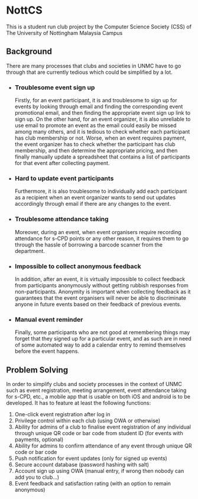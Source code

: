 <h1>NottCS</h1>
<p>This is a student run club project by the Computer Science Society (CSS) of The University of Nottingham Malaysia Campus</p>

<h2>Background</h2>
<p>There are many processes that clubs and societies in UNMC have to go through that are currently tedious which could be simplified by a lot.</p>
<ul>
  <li>
    <h3>Troublesome event sign up</h3>
    <p>Firstly, for an event participant, it is and troublesome to sign up for events by looking through email and finding the corresponding event promotional email, and then finding the appropriate event sign up link to sign up. On the other hand, for an event organizer, it is also unreliable to use email to promote an event as the email could easily be missed among many others, and it is tedious to check whether each participant has club membership or not. Worse, when an event requires payment, the event organizer has to check whether the participant has club membership, and then determine the appropriate pricing, and then finally manually update a spreadsheet that contains a list of participants for that event after collecting payment.</p>
  </li>
  <li>
    <h3>Hard to update event participants</h3>
    <p>Furthermore, it is also troublesome to individually add each participant as a recipient when an event organizer wants to send out updates accordingly through email if there are any changes to the event.</p>
  </li>
  <li>
    <h3>Troublesome attendance taking</h3>
    <p>
      Moreover, during an event, when event organisers require recording attendance for s-CPD points or any other reason, it requires them to go through the hassle of borrowing a barcode scanner from the department.
    </p>
  </li>
  <li>
    <h3>Impossible to collect anonymous feedback</h3>
    <p>In addition, after an event, it is virtually impossible to collect feedback from participants anonymously without getting rubbish responses from non-participants. Anonymity is important when collecting feedback as it guarantees that the event organisers will never be able to discriminate anyone in future events based on their feedback of previous events.</p>
  </li>
  <li>
  <h3>Manual event reminder</h3>
  <p>Finally, some participants who are not good at remembering things may forget that they signed up for a particular event, and as such are in need of some automated way to add a calendar entry to remind themselves before the event happens.</p>
  </li>
</ul>

<h2>Problem Solving</h2>
<p>In order to simplify clubs and society processes in the context of UNMC such as event registration, meeting arrangement, event attendance taking for s-CPD, etc., a mobile app that is usable on both iOS and android is to be developed. It has to feature at least the following functions:</P>
<ol>
  <li>One-click event registration after log in</li>
  <li>Privilege control within each club (using OWA or otherwise)</li>
  <li>Ability for admins of a club to finalise event registration of any individual through unique QR code or bar code from student ID (for events with payments, optional)</li>
  <li>Ability for admins to confirm attendance of any event through unique QR code or bar code</li>
  <li>Push notification for event updates (only for signed up events)</li>
  <li>Secure account database (password hashing with salt)</li>
  <li>Account sign up using OWA (manual entry, if wrong then nobody can add you to club…)</li>
  <li>Event feedback and satisfaction rating (with an option to remain anonymous)</li>
</ol>
